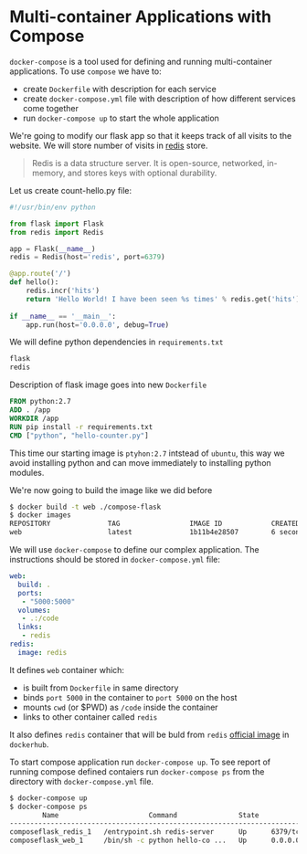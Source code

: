 # Multi-container Applications with Compose

`docker-compose` is a tool used for defining and running multi-container
applications.
To use `compose` we have to:
* create `Dockerfile` with description for each service 
* create `docker-compose.yml` file with description of how different services
  come together
* run `docker-compose up` to start the whole application

We're going to modify our flask app so that it keeps track of all visits
to the website. We will store number of visits in [redis](http://redis.io/) store.

> Redis is a data structure server. It is open-source, networked, in-memory,
> and stores keys with optional durability. 

Let us create count-hello.py file:

```python
#!/usr/bin/env python

from flask import Flask
from redis import Redis

app = Flask(__name__)
redis = Redis(host='redis', port=6379)

@app.route('/')
def hello():
    redis.incr('hits')
    return 'Hello World! I have been seen %s times' % redis.get('hits')
    
if __name__ == '__main__':
    app.run(host='0.0.0.0', debug=True)
```

We will define python dependencies in `requirements.txt`
```txt
flask
redis
```

Description of flask image goes into new `Dockerfile`
```Dockerfile
FROM python:2.7
ADD . /app
WORKDIR /app
RUN pip install -r requirements.txt
CMD ["python", "hello-counter.py"]
```

This time our starting image is `ptyhon:2.7` intstead of `ubuntu`, this way
we avoid installing python and can move immediately to installing python modules.

We're now going to build the image like we did before
```sh
$ docker build -t web ./compose-flask
$ docker images
REPOSITORY              TAG                 IMAGE ID            CREATED             VIRTUAL SIZE
web                     latest              1b11b4e28507        6 seconds ago       682.7 MB
```

We will use `docker-compose` to define our complex application.
The instructions should be stored in `docker-compose.yml` file:
```yml
web:
  build: .
  ports:
   - "5000:5000"
  volumes:
   - .:/code
  links:
   - redis
redis:
  image: redis
```

It defines `web` container which:
* is built from `Dockerfile` in same directory
* binds `port 5000` in the container to `port 5000` on the host
* mounts `cwd` (or $PWD) as `/code` inside the container
* links to other container called `redis`

It also defines `redis` container that will be buld from `redis` [official
image](https://hub.docker.com/_/redis/) in `dockerhub`.

To start compose application run `docker-compose up`.
To see report of running compose defined contaiers run `docker-compose ps`
from the directory with `docker-compose.yml` file.
```sh
$ docker-compose up
$ docker-compose ps
        Name                      Command               State           Ports
--------------------------------------------------------------------------------------
composeflask_redis_1   /entrypoint.sh redis-server      Up      6379/tcp
composeflask_web_1     /bin/sh -c python hello-co ...   Up      0.0.0.0:5000->5000/tcp
    
```
